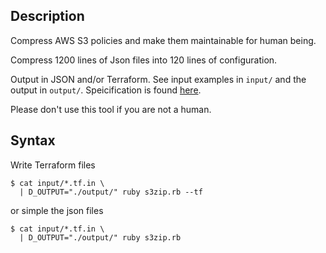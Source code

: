 ## Description

Compress AWS S3 policies and make them maintainable for human being.

Compress 1200 lines of Json files into 120 lines of configuration.

Output in JSON and/or Terraform.
See input examples in `input/` and the output in `output/`.
Speicification is found [here](SPECIFICATION.md).

Please don't use this tool if you are not a human.

## Syntax

Write Terraform files

```
$ cat input/*.tf.in \
  | D_OUTPUT="./output/" ruby s3zip.rb --tf
```

or simple the json files

```
$ cat input/*.tf.in \
  | D_OUTPUT="./output/" ruby s3zip.rb
```
